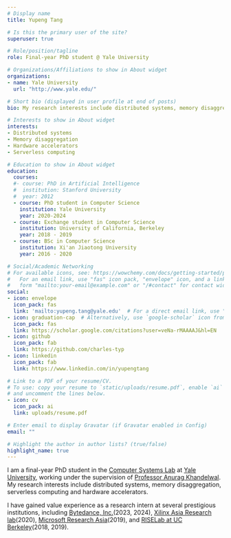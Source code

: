 ```yaml
---
# Display name
title: Yupeng Tang

# Is this the primary user of the site?
superuser: true

# Role/position/tagline
role: Final-year PhD student @ Yale University

# Organizations/Affiliations to show in About widget
organizations:
- name: Yale University
  url: "http://www.yale.edu/"

# Short bio (displayed in user profile at end of posts)
bio: My research interests include distributed systems, memory disaggregation and hardware accelerators.

# Interests to show in About widget
interests:
- Distributed systems
- Memory disaggregation
- Hardware accelerators
- Serverless computing

# Education to show in About widget
education:
  courses:
  #- course: PhD in Artificial Intelligence
  #  institution: Stanford University
  #  year: 2012
  - course: PhD student in Computer Science
    institution: Yale University
    year: 2020-2024
  - course: Exchange student in Computer Science
    institution: University of California, Berkeley
    year: 2018 - 2019
  - course: BSc in Computer Science
    institution: Xi'an Jiaotong University
    year: 2016 - 2020

# Social/Academic Networking
# For available icons, see: https://wowchemy.com/docs/getting-started/page-builder/#icons
#   For an email link, use "fas" icon pack, "envelope" icon, and a link in the
#   form "mailto:your-email@example.com" or "/#contact" for contact widget.
social:
- icon: envelope
  icon_pack: fas
  link: 'mailto:yupeng.tang@yale.edu'  # For a direct email link, use "mailto:test@example.org".
- icon: graduation-cap  # Alternatively, use `google-scholar` icon from `ai` icon pack
  icon_pack: fas
  link: https://scholar.google.com/citations?user=veNa-rMAAAAJ&hl=EN
- icon: github
  icon_pack: fab
  link: https://github.com/charles-typ
- icon: linkedin
  icon_pack: fab
  link: https://www.linkedin.com/in/yupengtang

# Link to a PDF of your resume/CV.
# To use: copy your resume to `static/uploads/resume.pdf`, enable `ai` icons in `params.toml`, 
# and uncomment the lines below.
- icon: cv
  icon_pack: ai
  link: uploads/resume.pdf

# Enter email to display Gravatar (if Gravatar enabled in Config)
email: ""

# Highlight the author in author lists? (true/false)
highlight_name: true
---
```


I am a final-year PhD student in the [Computer Systems Lab](http://csl.yale.edu/) at [Yale University](https://www.yale.edu), working under the supervision of [Professor Anurag Khandelwal](http://anuragkhandelwal.com). My research interests include distributed systems, memory disaggregation, serverless computing and hardware accelerators. 

I have gained value experience as a research intern at several prestigious institutions, including [Bytedance, Inc.](https://www.bytedance.com/en/)(2023, 2024), [Xilinx Asia Research lab](https://www.xilinx.com/products/silicon-devices/fpga.html)(2020), [Microsoft Research Asia](https://www.microsoft.com/en-us/research/lab/microsoft-research-asia/)(2019), and [RISELab at UC Berkeley](https://rise.cs.berkeley.edu/)(2018, 2019).


